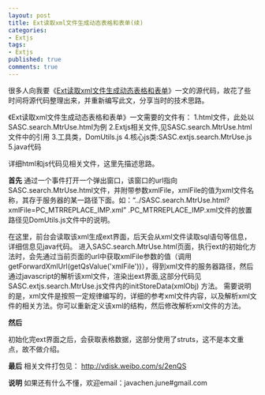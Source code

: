 ```yaml
---
layout: post
title: Ext读取xml文件生成动态表格和表单(续)
categories:
- Extjs
tags:
- Extjs
published: true
comments: true
---
```

很多人向我要《<a href="http://blog.javachen.com/2009/10/ext_readxml_in_bjsasc_wuzi" target="_blank">Ext读取xml文件生成动态表格和表单</a>》一文的源代码，故花了些时间将源代码整理出来，并重新编写此文，分享当时的技术思路。

《Ext读取xml文件生成动态表格和表单》一文需要的文件有：
1.html文件，此处以SASC.search.MtrUse.html为例
2.Extjs相关文件,见SASC.search.MtrUse.html文件中的引用
3.工具类，DomUtils.js
4.核心js类:SASC.extjs.search.MtrUse.js
5.java代码

详细html和js代码见相关文件，这里先描述思路。

<strong>首先</strong>
通过一个事件打开一个弹出窗口，该窗口的url指向SASC.search.MtrUse.html文件，并附带参数xmlFile，xmlFile的值为xml文件名称，其存于服务器的某一路径下面。如：“../SASC.search.MtrUse.html?xmlFile=PC_MTRREPLACE_IMP.xml” .PC_MTRREPLACE_IMP.xml文件的放置路径见DomUtils.js文件中的说明。

在这里，前台会读取该xml生成ext界面，后天会从xml文件读取sql语句等信息，详细信息见java代码。
进入SASC.search.MtrUse.html页面，执行ext的初始化方法时，会先通过当前页面的url中获取xmlFile参数的值（调用getForwardXmlUrl(getQsValue('xmlFile'))），得到xml文件的服务器路径，然后通过javascript的解析该xml文件，渲染出ext界面,这部分代码见SASC.extjs.search.MtrUse.js文件内的initStoreData(xmlObj) 方法。
需要说明的是，xml文件是按照一定规律编写的，详细的参考xml文件内容，以及解析xml文件的相关方法。你可以重新定义该xml的结构，然后修改解析xml文件的方法。

<strong>然后</strong>

初始化完ext界面之后，会获取表格数据，这部分使用了struts，这不是本文重点，故不做介绍。

<strong>最后</strong>
相关文件打包见：
<a href="http://vdisk.weibo.com/s/2enQS" target="_blank">http://vdisk.weibo.com/s/2enQS</a>

<strong>说明</strong>
如果还有什么不懂，欢迎email：javachen.june#gmail.com
